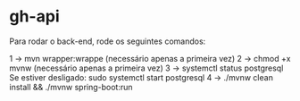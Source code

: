 # gh-api

Para rodar o back-end, rode os seguintes comandos:

1 -> mvn wrapper:wrappe (necessário apenas a primeira vez)
2 -> chmod +x mvnw (necessário apenas a primeira vez)
3 -> systemctl status postgresql
  Se estiver desligado:
    sudo systemctl start postgresql
4 -> ./mvnw clean install && ./mvnw spring-boot:run

